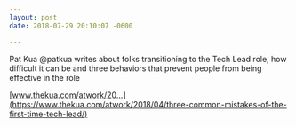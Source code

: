 ```yaml
---
layout: post
date: 2018-07-29 20:10:07 -0600

---
```

Pat Kua @patkua writes about folks transitioning to the Tech Lead role, how difficult it can be and three behaviors that prevent people from being effective in the role

[www.thekua.com/atwork/20...](https://www.thekua.com/atwork/2018/04/three-common-mistakes-of-the-first-time-tech-lead/)

